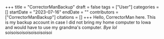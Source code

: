 +++
title = "CorrectorManBackup"
draft = false
tags = ["User"]
categories = []
startDate = "2023-07-16"
endDate = ""
contributors = ["CorrectorManBackup"]
citations = []
+++
Hello, CorrectorMan here. This is my backup account in case I did not bring my home computer to Iowa and would have to use my grandma's computer. *Bye lol*
soisoisoisoisoisoisoisoi
